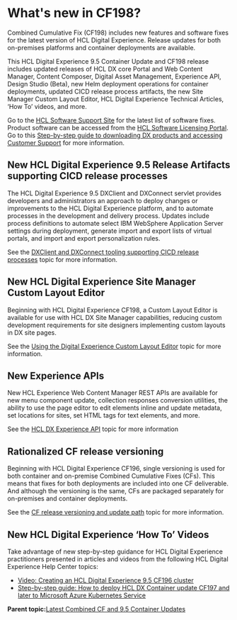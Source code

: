 # What's new in CF198? 

Combined Cumulative Fix \(CF198\) includes new features and software fixes for the latest version of HCL Digital Experience. Release updates for both on-premises platforms and container deployments are available. 

This HCL Digital Experience 9.5 Container Update and CF198 release includes updated releases of HCL DX core Portal and Web Content Manager, Content Composer, Digital Asset Management, Experience API, Design Studio \(Beta\), new Helm deployment operations for container deployments, updated CICD release process artifacts, the new Site Manager Custom Layout Editor, HCL Digital Experience Technical Articles, ‘How To’ videos, and more.

Go to the [HCL Software Support Site](https://support.hcltechsw.com/csm?id=kb_article_view&sys_kb_id=9bd40c1f1bbf5cd0534c4159cc4bcbbd) for the latest list of software fixes. Product software can be accessed from the [HCL Software Licensing Portal](https://www.hcltech.com/software/support/release). Go to this [Step-by-step guide to downloading DX products and accessing Customer Support](https://support.hcltechsw.com/csm?id=kb_article&sysparm_article=KB0077878&sys_kb_id=2cde06a31b885494c48197d58d4bcbe2) for more information.

## New HCL Digital Experience 9.5 Release Artifacts supporting CICD release processes

The HCL Digital Experience 9.5 DXClient and DXConnect servlet provides developers and administrators an approach to deploy changes or improvements to the HCL Digital Experience platform, and to automate processes in the development and delivery process. Updates include process definitions to automate select IBM WebSphere Application Server settings during deployment, generate import and export lists of virtual portals, and import and export personalization rules.

See the [DXClient and DXConnect tooling supporting CICD release processes](../containerization/deploy_dx_components_using_hcl_dx_client_and_dx_connect.md) topic for more information.

## New HCL Digital Experience Site Manager Custom Layout Editor

Beginning with HCL Digital Experience CF198, a Custom Layout Editor is available for use with HCL DX Site Manager capabilities, reducing custom development requirements for site designers implementing custom layouts in DX site pages.

See the [Using the Digital Experience Custom Layout Editor](../../8.5/panel_help/custom_layout_editor.html) topic for more information.

## New Experience APIs

New HCL Experience Web Content Manager REST APIs are available for new menu component update, collection responses conversion utilities, the ability to use the page editor to edit elements inline and update metadata, set locations for sites, set HTML tags for text elements, and more.

See the [HCL DX Experience API](../open_api/openapi_overview.md) topic for more information

## Rationalized CF release versioning

Beginning with HCL Digital Experience CF196, single versioning is used for both container and on-premise Combined Cumulative Fixes \(CFs\). This means that fixes for both deployments are included into one CF deliverable. And although the versioning is the same, CFs are packaged separately for on-premises and container deployments.

See the [CF release versioning and update path](../install/rm_cf.md#cf_release_versioning_update) topic for more information.

## New HCL Digital Experience ‘How To’ Videos

Take advantage of new step-by-step guidance for HCL Digital Experience practitioners presented in articles and videos from the following HCL Digital Experience Help Center topics:

-   [Video: Creating an HCL Digital Experience 9.5 CF196 cluster](../install/rm_cluster_parent.md)
-   [Step-by-step guide: How to deploy HCL DX Container update CF197 and later to Microsoft Azure Kubernetes Service](../containerization/helm_install_commands.md)

**Parent topic:**[Latest Combined CF and 9.5 Container Updates ](../overview/new_cf_95.md)

